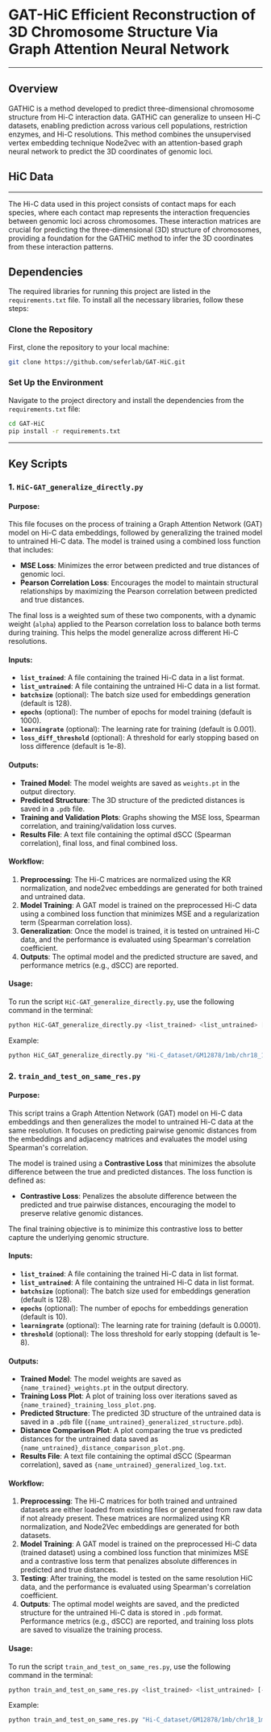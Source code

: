 # GAT-HiC Efficient Reconstruction of 3D Chromosome Structure Via Graph Attention Neural Network
------------------------------------------------------------------------------------------------------------------------------------
## Overview
GATHiC is a method developed to predict three-dimensional chromosome structure from Hi-C interaction data. GATHiC can generalize to unseen Hi-C datasets, enabling prediction across various cell populations, restriction enzymes, and Hi-C resolutions. This method combines the unsupervised vertex embedding technique Node2vec with an attention-based graph neural network to predict the 3D coordinates of genomic loci.

## HiC Data
------------------------------------------------------------------------------------------------------------------------------------
The Hi-C data used in this project consists of contact maps for each species, where each contact map represents the interaction frequencies between genomic loci across chromosomes. These interaction matrices are crucial for predicting the three-dimensional (3D) structure of chromosomes, providing a foundation for the GATHiC method to infer the 3D coordinates from these interaction patterns.

## Dependencies
The required libraries for running this project are listed in the `requirements.txt` file. To install all the necessary libraries, follow these steps:

### Clone the Repository
First, clone the repository to your local machine:

```bash
git clone https://github.com/seferlab/GAT-HiC.git
```
### Set Up the Environment
Navigate to the project directory and install the dependencies from the `requirements.txt` file:
```bash
cd GAT-HiC
pip install -r requirements.txt
```

----------------------------------------------------------------------------------------------------------------------------------	
## Key Scripts 

### 1. `HiC-GAT_generalize_directly.py`

#### Purpose:
This file focuses on the process of training a Graph Attention Network (GAT) model on Hi-C data embeddings, followed by generalizing the trained model to untrained Hi-C data. The model is trained using a combined loss function that includes:

- **MSE Loss**: Minimizes the error between predicted and true distances of genomic loci.
- **Pearson Correlation Loss**: Encourages the model to maintain structural relationships by maximizing the Pearson correlation between predicted and true distances.

The final loss is a weighted sum of these two components, with a dynamic weight (`alpha`) applied to the Pearson correlation loss to balance both terms during training. This helps the model generalize across different Hi-C resolutions.

#### Inputs:
- **`list_trained`**: A file containing the trained Hi-C data in a list format.
- **`list_untrained`**: A file containing the untrained Hi-C data in a list format.
- **`batchsize`** (optional): The batch size used for embeddings generation (default is 128).
- **`epochs`** (optional): The number of epochs for model training (default is 1000).
- **`learningrate`** (optional): The learning rate for training (default is 0.001).
- **`loss_diff_threshold`** (optional): A threshold for early stopping based on loss difference (default is 1e-8).
  
#### Outputs:
- **Trained Model**: The model weights are saved as `weights.pt` in the output directory.
- **Predicted Structure**: The 3D structure of the predicted distances is saved in a `.pdb` file.
- **Training and Validation Plots**: Graphs showing the MSE loss, Spearman correlation, and training/validation loss curves.
- **Results File**: A text file containing the optimal dSCC (Spearman correlation), final loss, and final combined loss.

#### Workflow:
1. **Preprocessing**: The Hi-C matrices are normalized using the KR normalization, and node2vec embeddings are generated for both trained and untrained data.
2. **Model Training**: A GAT model is trained on the preprocessed Hi-C data using a combined loss function that minimizes MSE and a regularization term (Spearman correlation loss).
3. **Generalization**: Once the model is trained, it is tested on untrained Hi-C data, and the performance is evaluated using Spearman's correlation coefficient.
4. **Outputs**: The optimal model and the predicted structure are saved, and performance metrics (e.g., dSCC) are reported.

#### Usage:
To run the script `HiC-GAT_generalize_directly.py`, use the following command in the terminal:

```bash
python HiC-GAT_generalize_directly.py <list_trained> <list_untrained> [-bs BATCHSIZE] [-ep EPOCHS] [-lr LEARNINGRATE] [-loss_diff_threshold LOSS_DIFF_THRESHOLD]
```

Example:
```bash
python HiC_GAT_generalize_directly.py "Hi-C_dataset/GM12878/1mb/chr18_1mb_RAWobserved.txt" "Hi-C_dataset/GM12878/500kb/chr18_500kb.RAWobserved.txt"
```

### 2. `train_and_test_on_same_res.py`

#### Purpose:
This script trains a Graph Attention Network (GAT) model on Hi-C data embeddings and then generalizes the model to untrained Hi-C data at the same resolution. It focuses on predicting pairwise genomic distances from the embeddings and adjacency matrices and evaluates the model using Spearman's correlation.

The model is trained using a **Contrastive Loss** that minimizes the absolute difference between the true and predicted distances. The loss function is defined as:

- **Contrastive Loss**: Penalizes the absolute difference between the predicted and true pairwise distances, encouraging the model to preserve relative genomic distances.

The final training objective is to minimize this contrastive loss to better capture the underlying genomic structure.

#### Inputs:
- **`list_trained`**: A file containing the trained Hi-C data in list format.
- **`list_untrained`**: A file containing the untrained Hi-C data in list format.
- **`batchsize`** (optional): The batch size used for embeddings generation (default is 128).
- **`epochs`** (optional): The number of epochs for embeddings generation (default is 10).
- **`learningrate`** (optional): The learning rate for training (default is 0.0001).
- **`threshold`** (optional): The loss threshold for early stopping (default is 1e-8).

#### Outputs:
- **Trained Model**: The model weights are saved as `{name_trained}_weights.pt` in the output directory.
- **Training Loss Plot**: A plot of training loss over iterations saved as `{name_trained}_training_loss_plot.png`.
- **Predicted Structure**: The predicted 3D structure of the untrained data is saved in a `.pdb` file (`{name_untrained}_generalized_structure.pdb`).
- **Distance Comparison Plot**: A plot comparing the true vs predicted distances for the untrained data saved as `{name_untrained}_distance_comparison_plot.png`.
- **Results File**: A text file containing the optimal dSCC (Spearman correlation), saved as `{name_untrained}_generalized_log.txt`.

#### Workflow:
1. **Preprocessing**: The Hi-C matrices for both trained and untrained datasets are either loaded from existing files or generated from raw data if not already present. These matrices are normalized using KR normalization, and Node2Vec embeddings are generated for both datasets.
2. **Model Training**: A GAT model is trained on the preprocessed Hi-C data (trained dataset) using a combined loss function that minimizes MSE and a contrastive loss term that penalizes absolute differences in predicted and true distances.
3. **Testing**: After training, the model is tested on the same resolution HiC data, and the performance is evaluated using Spearman's correlation coefficient.
4. **Outputs**: The optimal model weights are saved, and the predicted structure for the untrained Hi-C data is stored in `.pdb` format. Performance metrics (e.g., dSCC) are reported, and training loss plots are saved to visualize the training process.

#### Usage:
To run the script `train_and_test_on_same_res.py`, use the following command in the terminal:
```bash
python train_and_test_on_same_res.py <list_trained> <list_untrained> [-bs BATCHSIZE] [-ep EPOCHS] [-lr LEARNINGRATE] [-th THRESHOLD]
```
Example:
```bash
python train_and_test_on_same_res.py "Hi-C_dataset/GM12878/1mb/chr18_1mb_RAWobserved.txt" "Hi-C_dataset/GM12878/1mb/chr18_1mb_RAWobserved.txt"
```

